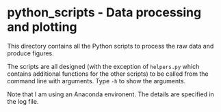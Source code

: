 # python_scripts - Data processing and plotting

This directory contains all the Python scripts to process the raw data and produce figures.

The scripts are all designed (with the exception of `helpers.py` which contains additional functions for the other scripts) to be called from the command line with arguments. Type `-h` to show the arguments.

Note that I am using an Anaconda environent. The details are specified in the log file.


